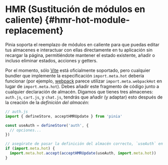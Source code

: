 # HMR (Sustitución de módulos en caliente) {#hmr-hot-module-replacement}

Pinia soporta el reemplazo de módulos en caliente para que puedas editar tus almacenes e interactuar con ellas directamente en tu aplicación sin recargar la página, permitiéndote mantener el estado existente, añadir o incluso eliminar estados, acciones y getters.

Por el momento, sólo [Vite](https://vitejs.dev/) está oficialmente soportado, pero cualquier bundler que implemente la especificación `import.meta.hot` debería funcionar (por ejemplo, [webpack](https://webpack.js.org/api/module-variables/#importmetawebpackhot) parece utilizar `import.meta.webpackHot` en lugar de `import.meta.hot`).
Debes añadir este fragmento de código junto a cualquier declaración de almacén. Digamos que tienes tres almacenes: `auth.js`, `cart.js`, y `chat.js`, tendrás que añadir (y adaptar) esto después de la creación de la _definición del almacén_:

```js
// auth.js
import { defineStore, acceptHMRUpdate } from 'pinia'

const useAuth = defineStore('auth', {
  // opciones...
})

// asegúrate de pasar la definición del almacén correcto, `useAuth` en este caso.
if (import.meta.hot) {
  import.meta.hot.accept(acceptHMRUpdate(useAuth, import.meta.hot))
}
```
